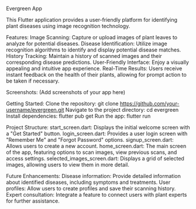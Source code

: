 Evergreen App

This Flutter application provides a user-friendly platform for identifying plant diseases using image recognition technology.

Features:
Image Scanning: Capture or upload images of plant leaves to analyze for potential diseases.
Disease Identification: Utilize image recognition algorithms to identify and display potential disease matches.
History Tracking: Maintain a history of scanned images and their corresponding disease predictions.
User-Friendly Interface: Enjoy a visually appealing and intuitive app experience.
Real-Time Results: Users receive instant feedback on the health of their plants, allowing for prompt action to be taken if necessary.

Screenshots:
(Add screenshots of your app here)

Getting Started:
Clone the repository: git clone https://github.com/your-username/evergreen.git
Navigate to the project directory: cd evergreen
Install dependencies: flutter pub get
Run the app: flutter run

Project Structure:
start_screen.dart: Displays the initial welcome screen with a "Get Started" button.
login_screen.dart: Provides a user login screen with "Remember Me" and "Forgot Password" options.
signup_screen.dart: Allows users to create a new account.
home_screen.dart: The main screen of the app, featuring options to scan images, view previous scans, and access settings.
selected_images_screen.dart: Displays a grid of selected images, allowing users to view them in more detail.

Future Enhancements:
Disease information: Provide detailed information about identified diseases, including symptoms and treatments.
User profiles: Allow users to create profiles and save their scanning history.
Expert consultation: Integrate a feature to connect users with plant experts for further assistance.
